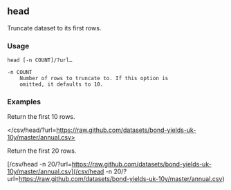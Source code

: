 ## head

Truncate dataset to its first rows.

### Usage

    head [-n COUNT]/?url…

    -n COUNT
        Number of rows to truncate to. If this option is
        omitted, it defaults to 10.

### Examples

Return the first 10 rows.

</csv/head/?url=https://raw.github.com/datasets/bond-yields-uk-10y/master/annual.csv>

Return the first 20 rows.

[/csv/head -n 20/?url=https://raw.github.com/datasets/bond-yields-uk-10y/master/annual.csv](/csv/head -n 20/?url=https://raw.github.com/datasets/bond-yields-uk-10y/master/annual.csv)
